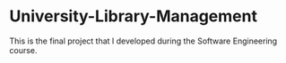 # University-Library-Management
This is the final project that I developed during the Software Engineering course. 
